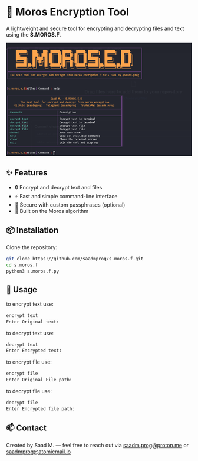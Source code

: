 # 🔐 Moros Encryption Tool

A lightweight and secure tool for encrypting and decrypting files and text using the **S.MOROS.F**.

![Tool Image](Tool%20image.png)

## ✨ Features

- 🔒 Encrypt and decrypt text and files
- ⚡ Fast and simple command-line interface
- 🔑 Secure with custom passphrases (optional)
- 🧱 Built on the Moros algorithm

## 📦 Installation

Clone the repository:

```bash
git clone https://github.com/saadmprog/s.moros.f.git
cd s.moros.f
python3 s.moros.f.py
```
## 🚀 Usage

to encrypt text use: 
```bash
encrypt text
Enter Original text: 
```
to decrypt text use: 
```bash
decrypt text
Enter Encrypted text: 
```
to encrypt file use: 
```bash
encrypt file
Enter Original File path: 
```
to decrypt file use: 
```bash
decrypt file
Enter Encrypted file path:  
```

## 📫 Contact

Created by Saad M. — feel free to reach out via saadm.prog@proton.me or saadmprog@atomicmail.io
